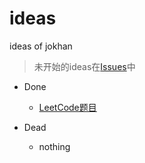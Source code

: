 ideas
=

ideas of jokhan


>未开始的ideas在[Issues](https://github.com/jokhan/ideas/issues)中

- Done  
  + [LeetCode题目](https://github.com/jokhan/LeetCode)

- Dead  
  + nothing
